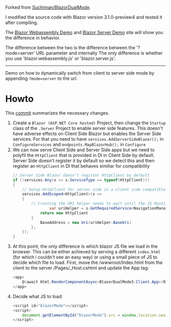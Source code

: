 Forked from [Suchiman/BlazorDualMode](https://github.com/Suchiman/BlazorDualMode).

I modified the source code with Blazor version 3.1.0-preview4 and tested it after compiling.

The [Blazor Webassembly Demo](https://dimohy.maum.in/BlazorDualMode) and [Blazor Server Demo](https://dimohy.maum.in/BlazorDualMode/?mode=server) site will show you the difference in behavior.

The difference between the two is the difference between the '?mode=server' URL parameter and internally
The only difference is whether you use 'blazor.webassembly.js' or 'blazor.server.js'.

---

Demo on how to dynamically switch from client to server side mode by appending `?mode=server` to the url.

# Howto
This [commit](https://github.com/Suchiman/BlazorDualMode/commit/6e850cbe020812f85bf9c158c48635d942e02f2a) summarizes the necessary changes.

1. Create a `Blazor (ASP.NET Core hosted)` Project, then change the `Startup` class of the `.Server` Project to enable server side features.
This doesn't have adverse effects on Client Side Blazor but enables the Server Side services.
For that you need to have `services.AddServerSideBlazor();` in `ConfigureServices` and `endpoints.MapBlazorHub();` in `Configure`
2. We can now serve Client Side and Server Side apps but we need to polyfil the `HttpClient` that is provided in DI in Client Side by default. Server Side doesn't register it by default so we detect this and then register an `HttpClient` in DI that behaves similiar for compatibility
	```csharp
	// Server Side Blazor doesn't register HttpClient by default
	if (!services.Any(x => x.ServiceType == typeof(HttpClient)))
	{
		// Setup HttpClient for server side in a client side compatible fashion
		services.AddScoped<HttpClient>(s =>
		{
			// Creating the URI helper needs to wait until the JS Runtime is initialized, so defer it.
	                var uriHelper = s.GetRequiredService<NavigationManager>();
		        return new HttpClient
			{
				BaseAddress = new Uri(uriHelper.BaseUri)
			};
		});
	}
	```
3. At this point, the only difference is which blazor JS file we load in the browser. This can be either achieved by serving a different `index.html` (for which i couldn't see an easy way) or using a small piece of JS to decide which file to load.
First, move the /wwwroot/Index.html from the client to the server /Pages/_Host.cshtml and update the App tag:
	```csharp
	<app>
		@(await Html.RenderComponentAsync<BlazorDualMode3.Client.App>(RenderMode.ServerPrerendered))
	</app>
	```
4. Decide what JS to load:
	```js
	<script id="blazorMode"></script>
	<script>
		document.getElementById("blazorMode").src = window.location.search.includes("mode=server") ? "_framework/blazor.server.js" : "_framework/blazor.webassembly.js";
	</script>
	```
